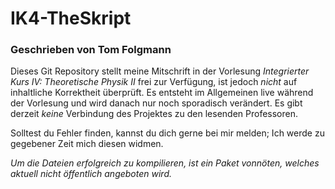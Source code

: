 # IK4-TheSkript
### Geschrieben von Tom Folgmann

Dieses Git Repository stellt meine Mitschrift in der Vorlesung _Integrierter Kurs IV: Theoretische Physik II_ frei zur Verfügung, ist jedoch _nicht_ auf inhaltliche Korrektheit überprüft. Es entsteht im Allgemeinen live während der Vorlesung und wird danach nur noch sporadisch verändert. Es gibt derzeit _keine_ Verbindung des Projektes zu den lesenden Professoren. 

Solltest du Fehler finden, kannst du dich gerne bei mir melden; Ich werde zu gegebener Zeit mich diesen widmen.


_Um die Dateien erfolgreich zu kompilieren, ist ein Paket vonnöten, welches aktuell nicht öffentlich angeboten wird._
